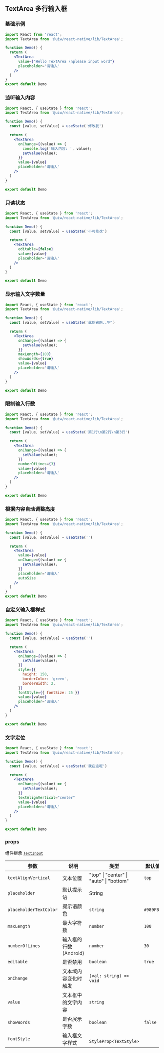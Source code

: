 TextArea 多行输入框
---

<!-- ![](https://user-images.githubusercontent.com/66067296/147332763-7126a61c-0476-497e-8e52-5c2805ae346e.png) -->
<!--rehype:style=zoom: 33%;float: right; margin-left: 15px;-->

### 基础示例

```jsx  mdx:preview
import React from 'react';
import TextArea from '@uiw/react-native/lib/TextArea';

function Demo() {
  return (
    <TextArea
      value={"Hello TextArea \nplease input word"}
      placeholder='请输入'
    />
  )
}
export default Demo
```

### 监听输入内容
```jsx  mdx:preview
import React, { useState } from 'react';
import TextArea from '@uiw/react-native/lib/TextArea';

function Demo() {
  const [value, setValue] = useState('修改我')

  return (
    <TextArea
      onChange={(value) => {
        console.log('输入内容: ', value);
        setValue(value);
      }}
      value={value}
      placeholder='请输入'
    />
  )
}

export default Demo
```

### 只读状态

```jsx  mdx:preview
import React, { useState } from 'react';
import TextArea from '@uiw/react-native/lib/TextArea';

function Demo() {
  const [value, setValue] = useState('不可修改')

  return (
    <TextArea
      editable={false}
      value={value}
      placeholder='请输入'
    />
  )
}

export default Demo
```

### 显示输入文字数量
```jsx  mdx:preview
import React, { useState } from 'react';
import TextArea from '@uiw/react-native/lib/TextArea';

function Demo() {
  const [value, setValue] = useState('此处省略..字')

  return (
    <TextArea
      onChange={(value) => {
        setValue(value);
      }}
      maxLength={100}
      showWords={true}
      value={value}
      placeholder='请输入'
    />
  )
}

export default Demo
```

### 限制输入行数
```jsx  mdx:preview
import React, { useState } from 'react';
import TextArea from '@uiw/react-native/lib/TextArea';

function Demo() {
  const [value, setValue] = useState('第1行\n第2行\n第3行')

  return (
    <TextArea
      onChange={(value) => {
        setValue(value);
      }}
      numberOfLines={3}
      value={value}
      placeholder='请输入'
    />
  )
}

export default Demo
```

### 根据内容自动调整高度

```jsx  mdx:preview
import React, { useState } from 'react';
import TextArea from '@uiw/react-native/lib/TextArea';

function Demo() {
  const [value, setValue] = useState('')

  return (
    <TextArea
      value={value}
      onChange={(value) => {
        setValue(value);
      }}
      placeholder='请输入'
      autoSize
    />
  )
}
export default Demo
```

### 自定义输入框样式
```jsx  mdx:preview
import React, { useState } from 'react';
import TextArea from '@uiw/react-native/lib/TextArea';

function Demo() {
  const [value, setValue] = useState('')

  return (
    <TextArea
      onChange={(value) => {
        setValue(value);
      }}
      style={{
        height: 150,
        borderColor: 'green',
        borderWidth: 2,
      }}
      fontStyle={{ fontSize: 25 }}
      value={value}
      placeholder='请输入'
    />
  )
}

export default Demo
```

### 文字定位
```jsx  mdx:preview
import React, { useState } from 'react';
import TextArea from '@uiw/react-native/lib/TextArea';

function Demo() {
  const [value, setValue] = useState('我在这呢')

  return (
    <TextArea
      onChange={(value) => {
        setValue(value);
      }}
      textAlignVertical="center"
      value={value}
      placeholder='请输入'
    />
  )
}

export default Demo
```

### props

组件继承 [`TextInput`](https://www.react-native.cn/docs/textinput)

| 参数 | 说明 | 类型 | 默认值 |
|------|------|-----|------|
| `textAlignVertical` | 文本位置 | "top" \| "center" \| "auto" \| "bottom" | `top` |
| `placeholder` | 默认提示语 | String | |
| `placeholderTextColor` | 提示语颜色 | `string` | `#989FB2` |
| `maxLength` | 最大字符数 | `number` | `100` |
| `numberOfLines` | 输入框的行数(Android) | `number` | `30` |
| `editable` | 是否禁用 | `boolean` | `true` |
| `onChange` | 文本域内容变化时触发 | `(val: string) => void` |  |
| `value` | 文本框中的文字内容 | `string` |  |
| `showWords` | 是否展示字数 | `boolean` | `false` |
| `fontStyle` | 输入框文字样式 | ` StyleProp<TextStyle>` |  |
